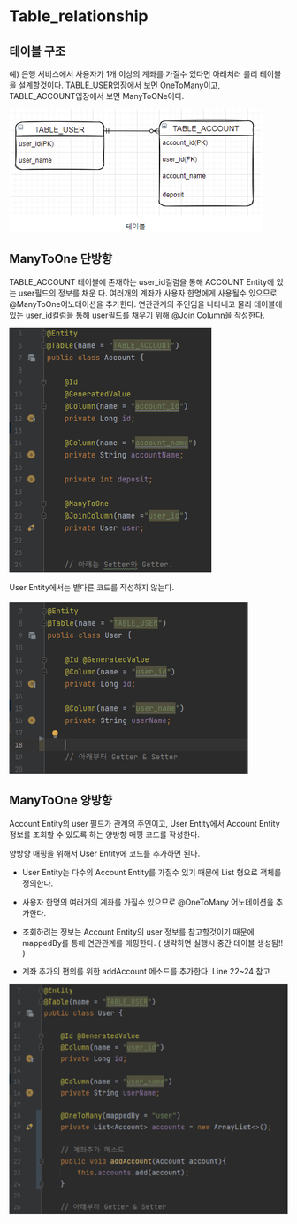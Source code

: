 # Table_relationship

## 테이블 구조

예) 은행 서비스에서 사용자가 1개 이상의 계좌를 가질수 있다면 아래처러 룰리 테이블을 설계할것이다. TABLE_USER입장에서 보면 OneToMany이고, TABLE_ACCOUNT입장에서 보면 ManyToONe이다.

<img src="photo1.png">


## ManyToOne 단방향

TABLE_ACCOUNT 테이블에 존재하는 user_id컬럼을 통해 ACCOUNT Entity에 있는 user필드의 정보를 채운 다.
여러개의 계좌가 사용자 한명에게 사용될수 있으므로 @ManyToOne어노테이션을 추가한다.
연관관계의 주인임을 나타내고 물리 테이블에 있는 user_id컬럼을 통해 user필드를 채우기 위해 @Join Column을 작성한다.

<img src="photo2.png">

User Entity에서는 별다른 코드를 작성하지 않는다.

<img src="photo3.png">

## ManyToOne 양방향

Account Entity의 user 필드가 관계의 주인이고, User Entity에서 Account Entity 정보를 조회할 수 있도록 하는 양방향 매핑 코드를 작성한다.

 

양방향 매핑을 위해서 User Entity에 코드를 추가하면 된다. 

- User Entity는 다수의 Account Entity를 가질수 있기 때문에 List<Account> 형으로 객체를 정의한다.

- 사용자 한명의 여러개의 계좌를 가질수 있으므로 @OneToMany 어노테이션을 추가한다. 

- 조회하려는 정보는 Account Entity의 user 정보를 참고할것이기 때문에 mappedBy를 통해 연관관계를 매핑한다. ( 생략하면 실행시 중간 테이블 생성됨!! )

- 계좌 추가의 편의를 위한 addAccount 메소드를 추가한다. Line 22~24 참고

<img src="photo4.png">
